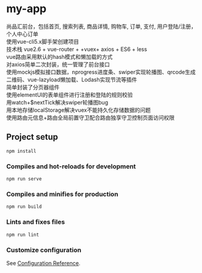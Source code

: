 # my-app
尚品汇前台，包括首页, 搜索列表, 商品详情, 购物车, 订单, 支付, 用户登陆/注册，个人中心订单  
使用vue-cli5.x脚手架创建项目  
技术栈 vue2.6 + vue-router + +vuex+  axios + ES6 + less  
vue路由采用默认的hash模式和懒加载的方式  
对axios简单二次封装，统一管理了前台接口  
使用mockjs模拟接口数据，nprogress进度条、swiper实现轮播图、qrcode生成二维码、vue-lazyload懒加载、Lodash实现节流等插件  
简单封装了分页器组件  
使用elementUI的表单组件进行注册和登陆的规则校验  
用watch+$nextTick解决swiper轮播图bug  
用本地存储localStorage解决vuex不能持久化存储数据的问题  
使用路由元信息+路由全局前置守卫配合路由独享守卫控制页面访问权限    

## Project setup
```
npm install
```

### Compiles and hot-reloads for development
```
npm run serve
```

### Compiles and minifies for production
```
npm run build
```

### Lints and fixes files
```
npm run lint
```

### Customize configuration
See [Configuration Reference](https://cli.vuejs.org/config/).
